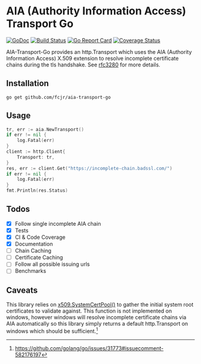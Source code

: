 # AIA (Authority Information Access) Transport Go
[![GoDoc][doc-img]][doc] [![Build Status][ci-img]][ci] [![Go Report Card][report-card-img]][report-card] [![Coverage Status][cov-img]][cov]

AIA-Transport-Go provides an http.Transport which uses the AIA (Authority Information Access) X.509 extension to resolve incomplete certificate chains during the tls handshake. See [rfc3280](https://tools.ietf.org/html/rfc3280#section-4.2.2.1) for more details.

## Installation


`go get github.com/fcjr/aia-transport-go`


## Usage

```go
tr, err := aia.NewTransport()
if err != nil {
    log.Fatal(err)
}
client := http.Client{
    Transport: tr,
}
res, err := client.Get("https://incomplete-chain.badssl.com/")
if err != nil {
    log.Fatal(err)
}
fmt.Println(res.Status)
```

## Todos

* [X] Follow single incomplete AIA chain
* [X] Tests
* [X] CI & Code Coverage
* [X] Documentation
* [ ] Chain Caching
* [ ] Certificate Caching
* [ ] Follow all possible issuing urls
* [ ] Benchmarks

## Caveats

This library relies on [x509.SystemCertPool()](https://golang.org/pkg/crypto/x509/#SystemCertPool) to gather the initial system root certificates to validate against.  This function is not implemented on windows, however windows will resolve incomplete certificate chains via AIA automatically so this library simply returns a default http.Transport on windows which should be sufficient.[^1]

[^1]: https://github.com/golang/go/issues/31773#issuecomment-582176197

[doc-img]: https://godoc.org/github.com/fcjr/aia-transport-go?status.svg
[doc]: https://godoc.org/github.com/fcjr/aia-transport-go
[ci-img]: https://travis-ci.org/fcjr/aia-transport-go.svg?branch=master
[ci]: https://travis-ci.org/fcjr/aia-transport-go
[cov-img]: https://codecov.io/gh/fcjr/aia-transport-go/branch/master/graph/badge.svg
[cov]: https://codecov.io/gh/fcjr/aia-transport-go
[report-card-img]: https://goreportcard.com/badge/github.com/fcjr/aia-transport-go
[report-card]: https://goreportcard.com/report/github.com/fcjr/aia-transport-go